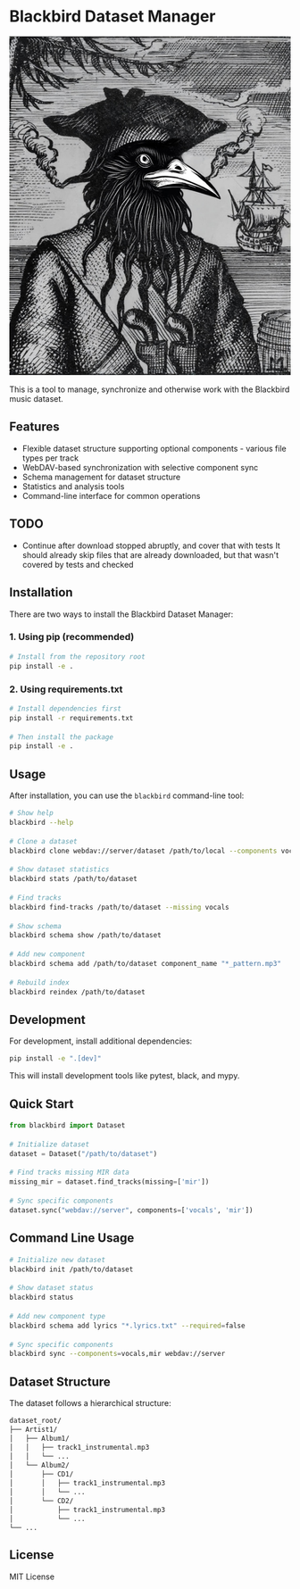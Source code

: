 # Blackbird Dataset Manager

![Blackbird Dataset Manager](https://github.com/Kiberchaika/The_Blackbird_Dataset/blob/0b2b11f6de602f97d1b4f65fdb1164d7cd5e37b0/blackbird.jpg)


This is a tool to manage, synchronize and otherwise work with the Blackbird music dataset.

## Features

- Flexible dataset structure supporting optional components - various file types per track
- WebDAV-based synchronization with selective component sync
- Schema management for dataset structure
- Statistics and analysis tools
- Command-line interface for common operations

## TODO

- Continue after download stopped abruptly, and cover that with tests
It should already skip files that are already downloaded, but that wasn't covered by tests and checked

## Installation

There are two ways to install the Blackbird Dataset Manager:

### 1. Using pip (recommended)

```bash
# Install from the repository root
pip install -e .
```

### 2. Using requirements.txt

```bash
# Install dependencies first
pip install -r requirements.txt

# Then install the package
pip install -e .
```

## Usage

After installation, you can use the `blackbird` command-line tool:

```bash
# Show help
blackbird --help

# Clone a dataset
blackbird clone webdav://server/dataset /path/to/local --components vocals,instrumental

# Show dataset statistics
blackbird stats /path/to/dataset

# Find tracks
blackbird find-tracks /path/to/dataset --missing vocals

# Show schema
blackbird schema show /path/to/dataset

# Add new component
blackbird schema add /path/to/dataset component_name "*_pattern.mp3"

# Rebuild index
blackbird reindex /path/to/dataset
```

## Development

For development, install additional dependencies:

```bash
pip install -e ".[dev]"
```

This will install development tools like pytest, black, and mypy.

## Quick Start

```python
from blackbird import Dataset

# Initialize dataset
dataset = Dataset("/path/to/dataset")

# Find tracks missing MIR data
missing_mir = dataset.find_tracks(missing=['mir'])

# Sync specific components
dataset.sync("webdav://server", components=['vocals', 'mir'])
```

## Command Line Usage

```bash
# Initialize new dataset
blackbird init /path/to/dataset

# Show dataset status
blackbird status

# Add new component type
blackbird schema add lyrics "*.lyrics.txt" --required=false

# Sync specific components
blackbird sync --components=vocals,mir webdav://server
```

## Dataset Structure

The dataset follows a hierarchical structure:
```
dataset_root/
├── Artist1/
│   ├── Album1/
│   │   ├── track1_instrumental.mp3
│   │   └── ...
│   └── Album2/
│       ├── CD1/
│       │   ├── track1_instrumental.mp3
│       │   └── ...
│       └── CD2/
│           ├── track1_instrumental.mp3
│           └── ...
└── ...
```

## License

MIT License